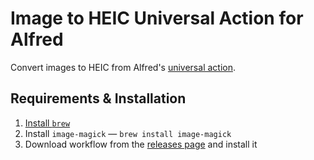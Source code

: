 # Image to HEIC Universal Action for Alfred

Convert images to HEIC from Alfred's [universal action](https://www.alfredapp.com/universal-actions/).

## Requirements & Installation

1. [Install `brew`](https://brew.sh/)
2. Install `image-magick` — `brew install image-magick`
3. Download workflow from the [releases page](https://github.com/brachkow/alfred-heic-to-jpeg/releases) and install it
